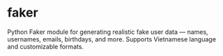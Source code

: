 # faker
Python Faker module for generating realistic fake user data — names, usernames, emails, birthdays, and more. Supports Vietnamese language and customizable formats.
